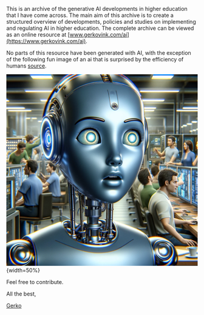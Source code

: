 This is an archive of the generative AI developments in higher education that I have come across. The main aim of this archive is to create a structured overview of developments, policies and studies on implementing and regulating AI in higher education. The complete archive can be viewed as an online resource at [www.gerkovink.com/ai](https://www.gerkovink.com/ai).

No parts of this resource have been generated with AI, with the exception of the following fun image of an ai that is surprised by the efficiency of humans [source](/img/dall-e_generation.png).

![](/img/dall-e.webp){width=50%}

Feel free to contribute.

All the best, 

[Gerko](https://www.gerkovink.com)

